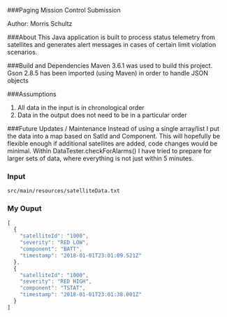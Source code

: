 ###Paging Mission Control Submission

Author: Morris Schultz

###About
This Java application is built to process status telemetry from satellites and generates alert messages in cases of certain limit violation scenarios.

###Build and Dependencies
Maven 3.6.1 was used to build this project.
Gson 2.8.5 has been imported (using Maven) in order to handle JSON objects

###Assumptions
1. All data in the input is in chronological order
2. Data in the output does not need to be in a particular order

###Future Updates / Maintenance
Instead of using a single array/list I put the data into a map based on SatId and Component.  This will hopefully be flexible enough if
additional satellites are added, code changes would be minimal.
Within DataTester.checkForAlarms() I have tried to prepare for larger sets of data, where everything is not just within 5 minutes.

### Input

```
src/main/resources/satelliteData.txt
```

### My Ouput

```javascript
[
  {
    "satelliteId": "1000",
    "severity": "RED LOW",
    "component": "BATT",
    "timestamp": "2018-01-01T23:01:09.521Z"
  },
  {
    "satelliteId": "1000",
    "severity": "RED HIGH",
    "component": "TSTAT",
    "timestamp": "2018-01-01T23:01:38.001Z"
  }
]
```

